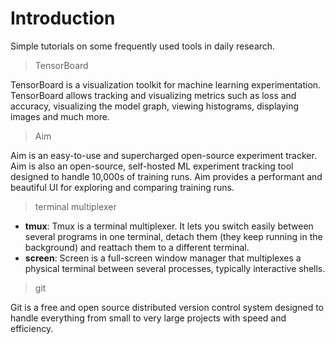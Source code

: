 # Introduction

Simple tutorials on some frequently used tools in daily research.

> TensorBoard
  
TensorBoard is a visualization toolkit for machine learning experimentation. TensorBoard allows tracking and visualizing metrics such as loss and accuracy, visualizing the model graph, viewing histograms, displaying images and much more.

> Aim

Aim is an easy-to-use and supercharged open-source experiment tracker.  Aim is also an open-source, self-hosted ML experiment tracking tool designed to handle 10,000s of training runs.  Aim provides a performant and beautiful UI for exploring and comparing training runs. 

> terminal multiplexer

- **tmux**: Tmux is a terminal multiplexer. It lets you switch easily between several programs in one terminal, detach them (they keep running in the background) and reattach them to a different terminal.
- **screen**: Screen is a full-screen window manager that multiplexes a physical terminal between several processes, typically interactive shells.

> git

Git is a free and open source distributed version control system designed to handle everything from small to very large projects with speed and efficiency.
